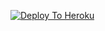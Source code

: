 [![Deploy To Heroku](https://www.herokucdn.com/deploy/button.svg)](https://heroku.com/deploy?template=https://github.com/Raj933955/TXTUPLOADER2.0/tree/main)
